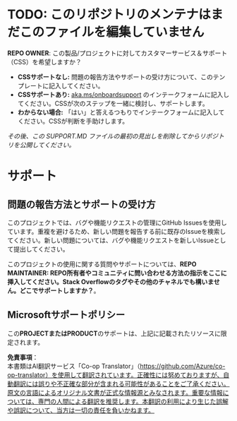 <!--
CO_OP_TRANSLATOR_METADATA:
{
  "original_hash": "62fe65c1d8e3796c01aa1e3c89666cba",
  "translation_date": "2025-06-12T11:15:57+00:00",
  "source_file": "SUPPORT.md",
  "language_code": "ja"
}
-->
# TODO: このリポジトリのメンテナはまだこのファイルを編集していません

**REPO OWNER**: この製品/プロジェクトに対してカスタマーサービス＆サポート（CSS）を希望しますか？

- **CSSサポートなし:** 問題の報告方法やサポートの受け方について、このテンプレートに記入してください。
- **CSSサポートあり:** [aka.ms/onboardsupport](https://aka.ms/onboardsupport) のインテークフォームに記入してください。CSSが次のステップを一緒に検討し、サポートします。
- **わからない場合:** 「はい」と答えるつもりでインテークフォームに記入してください。CSSが判断を手助けします。

*その後、この SUPPORT.MD ファイルの最初の見出しを削除してからリポジトリを公開してください。*

# サポート

## 問題の報告方法とサポートの受け方  

このプロジェクトでは、バグや機能リクエストの管理にGitHub Issuesを使用しています。重複を避けるため、新しい問題を報告する前に既存のIssueを検索してください。新しい問題については、バグや機能リクエストを新しいIssueとして提出してください。

このプロジェクトの使用に関する質問やサポートについては、**REPO MAINTAINER: REPO所有者やコミュニティに問い合わせる方法の指示をここに挿入してください。Stack Overflowのタグやその他のチャネルでも構いません。どこでサポートしますか？**。

## Microsoftサポートポリシー  

この**PROJECTまたはPRODUCT**のサポートは、上記に記載されたリソースに限定されます。

**免責事項**：  
本書類はAI翻訳サービス「Co-op Translator」（https://github.com/Azure/co-op-translator）を使用して翻訳されています。正確性には努めておりますが、自動翻訳には誤りや不正確な部分が含まれる可能性があることをご了承ください。原文の言語によるオリジナル文書が正式な情報源とみなされます。重要な情報については、専門の人間による翻訳を推奨します。本翻訳の利用により生じた誤解や誤訳について、当方は一切の責任を負いかねます。